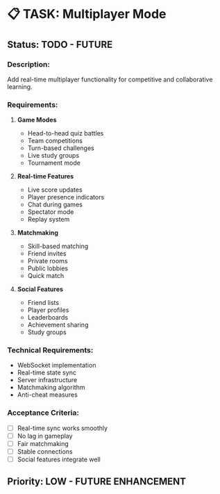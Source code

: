 # 📋 TASK: Multiplayer Mode

## Status: TODO - FUTURE

### Description:
Add real-time multiplayer functionality for competitive and collaborative learning.

### Requirements:
1. **Game Modes**
   - Head-to-head quiz battles
   - Team competitions
   - Turn-based challenges
   - Live study groups
   - Tournament mode

2. **Real-time Features**
   - Live score updates
   - Player presence indicators
   - Chat during games
   - Spectator mode
   - Replay system

3. **Matchmaking**
   - Skill-based matching
   - Friend invites
   - Private rooms
   - Public lobbies
   - Quick match

4. **Social Features**
   - Friend lists
   - Player profiles
   - Leaderboards
   - Achievement sharing
   - Study groups

### Technical Requirements:
- WebSocket implementation
- Real-time state sync
- Server infrastructure
- Matchmaking algorithm
- Anti-cheat measures

### Acceptance Criteria:
- [ ] Real-time sync works smoothly
- [ ] No lag in gameplay
- [ ] Fair matchmaking
- [ ] Stable connections
- [ ] Social features integrate well

## Priority: LOW - FUTURE ENHANCEMENT
